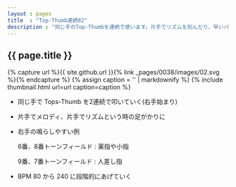 ```yaml
---
layout : pages
title  : "Top-Thumb連続02"
description : "同じ手のTop-Thumbを連続で使います。片手でリズムを刻んだり、早いパッセージを弾くための前段階練習になる、はず。"
---
```


## {{ page.title }}

{% capture url %}{{ site.github.url }}{% link _pages/0038/images/02.svg %}{% endcapture %}
{% assign caption = '' | markdownify %}
{% include thumbnail.html url=url caption=caption %}

* 同じ手で Tops-Thumb を2連続で叩いていく(右手始まり)
* 片手でメロディ、片手でリズムという時の足がかりに
* 右手の鳴らしやすい例

  6番、8番トーンフィールド
  : 薬指や小指

  9番、7番トーンフィールド
  : 人差し指
* BPM 80 から 240 に段階的にあげていく